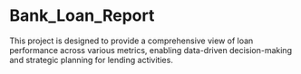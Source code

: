 # Bank_Loan_Report
This project is designed to provide a comprehensive view of loan performance across various metrics, enabling data-driven decision-making and strategic planning for lending activities. 
